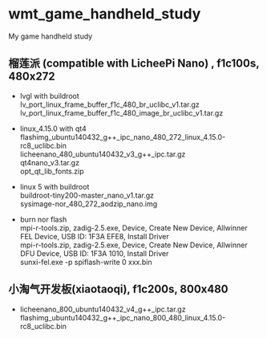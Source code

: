 # wmt_game_handheld_study
My game handheld study

## 

## 榴莲派 (compatible with LicheePi Nano) , f1c100s, 480x272    
* lvgl with buildroot  
lv_port_linux_frame_buffer_f1c_480_br_uclibc_v1.tar.gz  
lv_port_linux_frame_buffer_f1c_480_image_br_uclibc_v1.tar.gz  

* linux_4.15.0 with qt4  
flashimg_ubuntu140432_g++_ipc_nano_480_272_linux_4.15.0-rc8_uclibc.bin  
licheenano_480_ubuntu140432_v3_g++_ipc.tar.gz   
qt4nano_v3.tar.gz  
opt_qt_lib_fonts.zip  

* linux 5 with buildroot  
buildroot-tiny200-master_nano_v1.tar.gz  
sysimage-nor_480_272_aodzip_nano.img  

* burn nor flash  
mpi-r-tools.zip, zadig-2.5.exe, Device, Create New Device, Allwinner FEL Device, USB ID: 1F3A EFE8, Install Driver  
mpi-r-tools.zip, zadig-2.5.exe, Device, Create New Device, Allwinner DFU Device, USB ID: 1F3A 1010, Install Driver  
sunxi-fel.exe -p spiflash-write 0 xxx.bin  

## 小淘气开发板(xiaotaoqi), f1c200s, 800x480  
* licheenano_800_ubuntu140432_v4_g++_ipc.tar.gz  
flashimg_ubuntu140432_g++_ipc_nano_800_480_linux_4.15.0-rc8_uclibc.bin  
